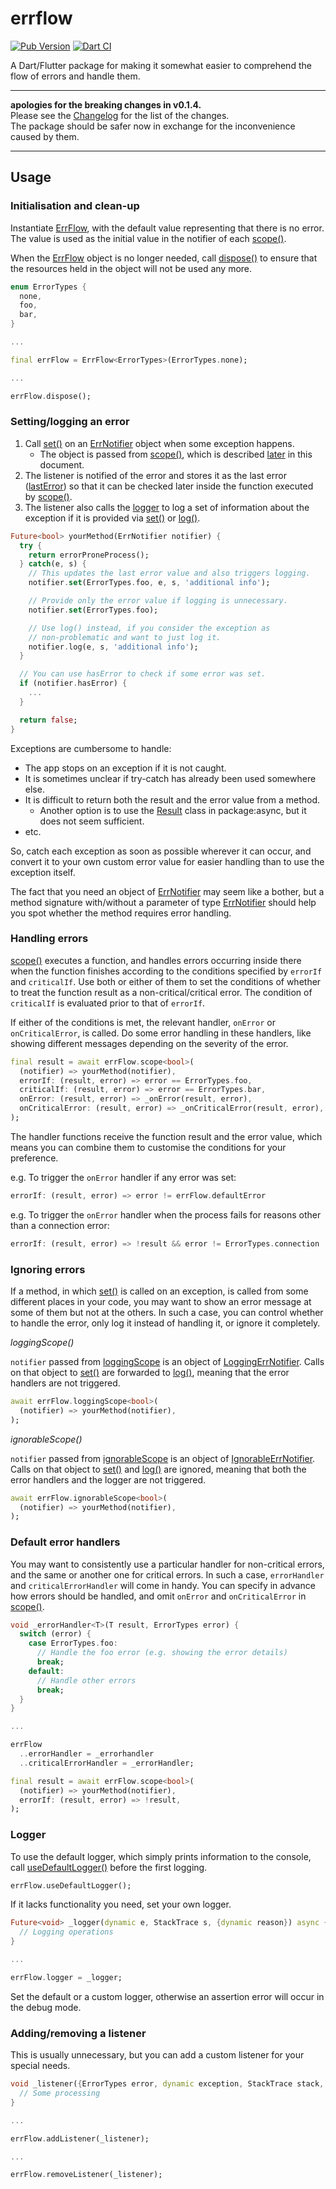 # errflow

[![Pub Version](https://img.shields.io/pub/v/errflow)](https://pub.dev/packages/errflow)
[![Dart CI](https://github.com/kaboc/dart_errflow/workflows/Dart%20CI/badge.svg)](https://github.com/kaboc/dart_errflow/actions)

A Dart/Flutter package for making it somewhat easier to comprehend the flow of errors
and handle them.

---

**apologies for the breaking changes in v0.1.4.**  
Please see the [Changelog](https://pub.dev/packages/errflow/changelog) for the list of the changes.  
The package should be safer now in exchange for the inconvenience caused by them.

---

## Usage

### Initialisation and clean-up

Instantiate [ErrFlow][errflow], with the default value representing that there is no error.
The value is used as the initial value in the notifier of each [scope()][scope].

When the [ErrFlow][errflow] object is no longer needed, call [dispose()][dispose] to ensure
that the resources held in the object will not be used any more.

```dart
enum ErrorTypes {
  none,
  foo,
  bar,
}

...

final errFlow = ErrFlow<ErrorTypes>(ErrorTypes.none);

...

errFlow.dispose();
```

### Setting/logging an error

1. Call [set()][set] on an [ErrNotifier][notifier] object when some exception happens.
    - The object is passed from [scope()][scope], which is described [later](#handling-errors)
      in this document.
2. The listener is notified of the error and stores it as the last error ([lastError][lasterror])
   so that it can be checked later inside the function executed by [scope()][scope].
3. The listener also calls the [logger][logger] to log a set of information about the exception
   if it is provided via [set()][set] or [log()][log].

```dart
Future<bool> yourMethod(ErrNotifier notifier) {
  try {
    return errorProneProcess();
  } catch(e, s) {
    // This updates the last error value and also triggers logging.
    notifier.set(ErrorTypes.foo, e, s, 'additional info');

    // Provide only the error value if logging is unnecessary.
    notifier.set(ErrorTypes.foo);

    // Use log() instead, if you consider the exception as
    // non-problematic and want to just log it.
    notifier.log(e, s, 'additional info');
  }

  // You can use hasError to check if some error was set. 
  if (notifier.hasError) {
    ...
  }

  return false;
}
```

Exceptions are cumbersome to handle:

- The app stops on an exception if it is not caught.
- It is sometimes unclear if try-catch has already been used somewhere else.
- It is difficult to return both the result and the error value from a method.
    - Another option is to use the [Result][result] class in package:async, but it does not
      seem sufficient.
- etc.

So, catch each exception as soon as possible wherever it can occur, and convert it to your
own custom error value for easier handling than to use the exception itself.

The fact that you need an object of [ErrNotifier][notifier] may seem like a bother, but
a method signature with/without a parameter of type [ErrNotifier][notifier] should help
you spot whether the method requires error handling.

### Handling errors

[scope()][scope] executes a function, and handles errors occurring inside there when the function
finishes according to the conditions specified by `errorIf` and `criticalIf`. Use both or either
of them to set the conditions of whether to treat the function result as a non-critical/critical
error. The condition of `criticalIf` is evaluated prior to that of `errorIf`.

If either of the conditions is met, the relevant handler, `onError` or `onCriticalError`, is
called. Do some error handling in these handlers, like showing different messages depending
on the severity of the error.

```dart
final result = await errFlow.scope<bool>(
  (notifier) => yourMethod(notifier),
  errorIf: (result, error) => error == ErrorTypes.foo,
  criticalIf: (result, error) => error == ErrorTypes.bar,
  onError: (result, error) => _onError(result, error),
  onCriticalError: (result, error) => _onCriticalError(result, error),
);
```

The handler functions receive the function result and the error value, which means you can
combine them to customise the conditions for your preference.

e.g. To trigger the `onError` handler if any error was set:

```dart
errorIf: (result, error) => error != errFlow.defaultError
```

e.g. To trigger the `onError` handler when the process fails for reasons other than a
connection error:

```dart
errorIf: (result, error) => !result && error != ErrorTypes.connection
```

### Ignoring errors

If a method, in which [set()][set] is called on an exception, is called from some different
places in your code, you may want to show an error message at some of them but not at the others.
In such a case, you can control whether to handle the error, only log it instead of handling
it, or ignore it completely.

*loggingScope()*

`notifier` passed from [loggingScope][logging-scope] is an object of
 [LoggingErrNotifier][logging-notifier]. Calls on that object to [set()][logging-set] are
forwarded to [log()][logging-log], meaning that the error handlers are not triggered.

```dart
await errFlow.loggingScope<bool>(
  (notifier) => yourMethod(notifier),
);
```

*ignorableScope()*

`notifier` passed from [ignorableScope][ignorable-scope] is an object of
[IgnorableErrNotifier][ignorable-notifier]. Calls on that object to [set()][ignorable-set]
and [log()][ignorable-log] are ignored, meaning that both the error handlers and the logger
are not triggered.

```dart
await errFlow.ignorableScope<bool>(
  (notifier) => yourMethod(notifier),
);
```

### Default error handlers

You may want to consistently use a particular handler for non-critical errors, and the same or
another one for critical errors. In such a case, `errorHandler` and `criticalErrorHandler` will
come in handy. You can specify in advance how errors should be handled, and omit `onError` and
`onCriticalError` in [scope()][scope].

```dart
void _errorHandler<T>(T result, ErrorTypes error) {
  switch (error) {
    case ErrorTypes.foo:
      // Handle the foo error (e.g. showing the error details)
      break;
    default:
      // Handle other errors
      break;
  }
}

...

errFlow
  ..errorHandler = _errorhandler
  ..criticalErrorHandler = _errorHandler;

final result = await errFlow.scope<bool>(
  (notifier) => yourMethod(notifier),
  errorIf: (result, error) => !result,
);
```

### Logger

To use the default logger, which simply prints information to the console, call
[useDefaultLogger()][defaultlogger] before the first logging.

```dart
errFlow.useDefaultLogger();
```

If it lacks functionality you need, set your own logger.

```dart
Future<void> _logger(dynamic e, StackTrace s, {dynamic reason}) async {
  // Logging operations
}

...

errFlow.logger = _logger;
```

Set the default or a custom logger, otherwise an assertion error will occur in the debug mode.

### Adding/removing a listener

This is usually unnecessary, but you can add a custom listener for your special needs.

```dart
void _listener({ErrorTypes error, dynamic exception, StackTrace stack, dynamic context}) {
  // Some processing
}

...

errFlow.addListener(_listener);

...

errFlow.removeListener(_listener);
```

[errflow]: https://pub.dev/documentation/errflow/latest/errflow/ErrFlow-class.html
[notifier]: https://pub.dev/documentation/errflow/latest/errflow/ErrNotifier-class.html
[logging-notifier]: https://pub.dev/documentation/errflow/latest/errflow/LoggingErrNotifer-class.html
[ignorable-notifier]: https://pub.dev/documentation/errflow/latest/errflow/IgnorableErrNotifier-class.html
[dispose]: https://pub.dev/documentation/errflow/latest/errflow/ErrFlow/dispose.html
[set]: https://pub.dev/documentation/errflow/latest/errflow/ErrNotifier/set.html
[log]: https://pub.dev/documentation/errflow/latest/errflow/ErrNotifier/log.html
[logging-set]: https://pub.dev/documentation/errflow/latest/errflow/LoggingErrNotifier/set.html
[logging-log]: https://pub.dev/documentation/errflow/latest/errflow/LoggingErrNotifier/log.html
[ignorable-set]: https://pub.dev/documentation/errflow/latest/errflow/IgnorableErrNotifier/set.html
[ignorable-log]: https://pub.dev/documentation/errflow/latest/errflow/IgnorableErrNotifier/log.html
[logger]: https://pub.dev/documentation/errflow/latest/errflow/ErrFlow/logger.html
[lasterror]: https://pub.dev/documentation/errflow/latest/errflow/ErrNotifier/lastError.html
[scope]: https://pub.dev/documentation/errflow/latest/errflow/ErrFlow/scope.html
[logging-scope]: https://pub.dev/documentation/errflow/latest/errflow/ErrFlow/loggingScope.html
[ignorable-scope]: https://pub.dev/documentation/errflow/latest/errflow/ErrFlow/ignorableScope.html
[defaultlogger]: https://pub.dev/documentation/errflow/latest/errflow/ErrFlow/useDefaultLogger.html

[result]: https://pub.dev/documentation/async/latest/async/Result-class.html
